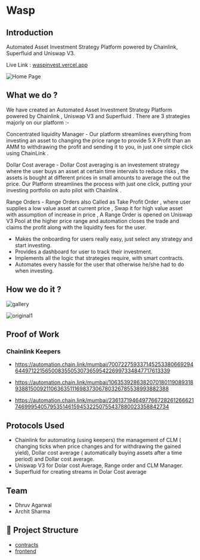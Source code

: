 # Wasp

## Introduction
Automated Asset Investment Strategy Platform powered by Chainlink, Superfluid and Uniswap V3.

Live Link : [waspinvest.vercel.app](https://waspinvest.vercel.app/)

![Home Page](https://github.com/Dhruv-2003/Wasp/assets/91938348/320c033c-4fb2-45c7-ae32-857989e54c91)


## What we do ?
We have created an Automated Asset Investment Strategy Platform powered by Chainlink , Uniswap V3 and Superfluid . There are 3 strategies majorly on our platform :-

Concentrated liquidity Manager - Our platform streamlines everything from investing an asset to changing the price range to provide 5 X Profit than an AMM to withdrawing the profit and sending it to you, in just one simple click using ChainLink .

Dollar Cost average - Dollar Cost averaging is an investement strategy where the user buys an asset at certain time intervals to reduce risks , the assets is bought at different prices in small amounts to average the out the price. Our Platform streamlines the process with just one click, putting your investing portfolio on auto pilot with Chainlink .

Range Orders - Range Orders also Called as Take Profit Order , where user supplies a low value asset at current price , Swap it for high value asset with assumption of increase in price , A Range Order is opened on Uniswap V3 Pool at the higher price range and automation closes the trade and claims the profit along with the liquidity fees for the user.

- Makes the onboarding for users really easy, just select any strategy and start investing.
- Provides a dashboard for user to track their investment.
- Implements all the logic that strategies require, with smart contracts.
- Automates every hassle for the user that otherwise he/she had to do when investing.

## How we do it ?

![gallery](https://github.com/Dhruv-2003/Wasp/assets/90101251/1203e850-f639-499f-87ff-0b38ae32d9ec)

![original1](https://github.com/Dhruv-2003/Wasp/assets/90101251/6881957a-eba4-4620-81de-1498f79446a8)

## Proof of Work

### Chainlink Keepers

- https://automation.chain.link/mumbai/70072275933714525338066929464497122156500835505307365954226997334847717613339

- https://automation.chain.link/mumbai/106353928638207018011908931893881500921106363511169837306780326785538993882388

- https://automation.chain.link/mumbai/23613719464977667282612666217469995405795351461594532250755437880023358842734


## Protocols Used

- Chainlink for automating (using keepers) the management of CLM ( changing ticks when price changes and for withdrawing the gained yield), Dollar cost average ( automatically buying assets after a time period) and Dollar cost average.
- Uniswap V3 for Dolar cost Average, Range order and CLM Manager.
- Superfluid for creating streams in Dolar Cost average

## Team

- Dhruv Agarwal
- Archit Sharma

## 🔩 Project Structure


- [contracts](https://github.com/Dhruv-2003/Wasp/contracts)
- [frontend](https://github.com/Dhruv-2003/Wasp/frontend)
